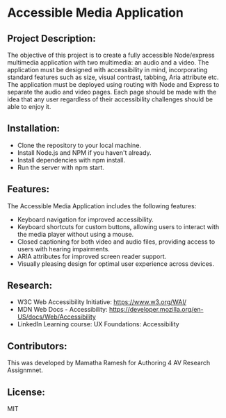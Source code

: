 # Accessible Media Application

## Project Description:


The objective of this project is to create a fully accessible Node/express multimedia application with two multimedia: an audio and a video. The application must be designed with accessibility in mind, incorporating standard features such as size, visual contrast, tabbing, Aria attribute etc. The application must be deployed using routing with Node and Express to separate the audio and video pages. Each page should be made with the idea that any user regardless of their accessibility challenges should be able to enjoy it. 


## Installation:
* Clone the repository to your local machine.
* Install Node.js and NPM if you haven't already.
* Install dependencies with npm install.
* Run the server with npm start.

## Features:
The Accessible Media Application includes the following features:

* Keyboard navigation for improved accessibility.
* Keyboard shortcuts for custom buttons, allowing users to interact with the media player without using a mouse.
* Closed captioning for both video and audio files, providing access to users with hearing impairments.
* ARIA attributes for improved screen reader support.
* Visually pleasing design for optimal user experience across devices.

## Research:
* W3C Web Accessibility Initiative: https://www.w3.org/WAI/
* MDN Web Docs - Accessibility: https://developer.mozilla.org/en-US/docs/Web/Accessibility
* LinkedIn Learning course: UX Foundations: Accessibility

## Contributors:

This was developed by Mamatha Ramesh for Authoring 4 AV Research Assignmnet.


## License:
MIT
